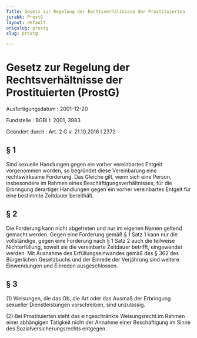 ```yaml
---
Title: Gesetz zur Regelung der Rechtsverhältnisse der Prostituierten
jurabk: ProstG
layout: default
origslug: prostg
slug: prostg

---
```


# Gesetz zur Regelung der Rechtsverhältnisse der Prostituierten (ProstG)

Ausfertigungsdatum
:   2001-12-20

Fundstelle
:   BGBl I: 2001, 3983

Geändert durch
:   Art. 2 G v. 21.10.2016 I 2372



## § 1

Sind sexuelle Handlungen gegen ein vorher vereinbartes Entgelt vorgenommen worden, so begründet diese Vereinbarung eine rechtswirksame Forderung. Das Gleiche gilt, wenn sich eine Person, insbesondere im Rahmen eines Beschäftigungsverhältnisses, für die Erbringung derartiger Handlungen gegen ein vorher vereinbartes Entgelt für eine bestimmte Zeitdauer bereithält.


## § 2

Die Forderung kann nicht abgetreten und nur im eigenen Namen geltend gemacht werden. Gegen eine Forderung gemäß § 1 Satz 1 kann nur die vollständige, gegen eine Forderung nach § 1 Satz 2 auch die teilweise Nichterfüllung, soweit sie die vereinbarte Zeitdauer betrifft, eingewendet werden. Mit Ausnahme des Erfüllungseinwandes gemäß des § 362 des Bürgerlichen Gesetzbuchs und der Einrede der Verjährung sind weitere Einwendungen und Einreden ausgeschlossen.


## § 3

(1) Weisungen, die das Ob, die Art oder das Ausmaß der Erbringung sexueller Dienstleistungen vorschreiben, sind unzulässig.

(2) Bei Prostituierten steht das eingeschränkte Weisungsrecht im Rahmen einer abhängigen Tätigkeit nicht der Annahme einer Beschäftigung im Sinne des Sozialversicherungsrechts entgegen.

